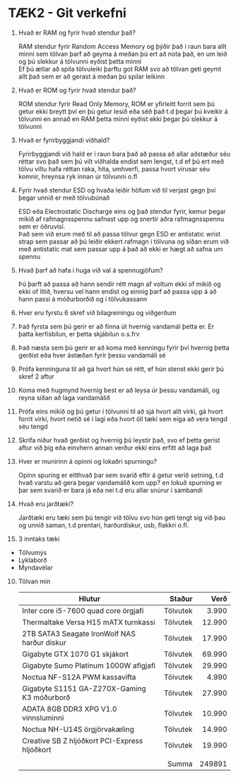 # TÆK2 - Git verkefni
1. Hvað er RAM og fyrir hvað stendur það?
   
   	RAM stendur fyrir Random Access Memory og þýðir það í raun bara allt minni sem tölvan þarf að geyma á meðan þú ert að nota það, en um leið og þú slekkur á tölvunni eyðist þetta minni  
	Ef þú ætlar að spila tölvuleiki þarftu got RAM svo að tölvan geti geymt allt það sem er að gerast á meðan þú spilar leikinn

2. Hvað er ROM og fyrir hvað stendur það?
	
	ROM stendur fyrir Read Only Memory, ROM er yfirleitt forrit sem þú getur ekki breytt því en þú getur lesið eða séð það t.d þegar þú kveikir á tölvunni en annað en RAM þetta minni eyðist ekki þegar þú slekkur á tölvunni

3. Hvað er fyrirbyggjandi viðhald?
	
	Fyrirbyggjandi við hald er í raun bara það að passa að allar aðstæður séu réttar svo það sem þú vilt viðhalda endist sem lengst, t.d ef þú ert með tölvu viltu hafa réttan raka, 
	hita, umhverfi, passa hvort vírusar séu komnir, hreynsa ryk innan úr tölvunni o.fl

4. Fyrir hvað stendur ESD og hvaða leiðir höfum við til verjast gegn því þegar unnið er með tölvubúnað

	ESD eða Electrostatic Discharge eins og það stendur fyrir, kemur þegar mikið af rafmagnsspennu safnast upp og snertir aðra rafmagnsspennu sem er öðruvísí.  
	Það sem við erum með til að passa tölvur gegn ESD er antistatic wrist strap sem passar að þú leiðir ekkert rafmagn í tölvuna og síðan erum við með antistatic mat
	sem passar upp á það að ekki er hægt að safna um spennu

5. Hvað þarf að hafa í huga við val á spennugjöfum?

	Þú þarft að passa að hann sendir rétt magn af voltum ekki of mikið og ekki of lítið, hversu vel hann endist og einnig þarf að passa upp á að hann passi á móðurborðið og í tölvukassann 

6. Hver eru fyrstu 6 skref við bilagreiningu og viðgerðum

  1. Það fyrsta sem þú gerir er að finna út hvernig vandamál þetta er. Er þatta kerfisbilun, er þetta skjábilun o.s.frv
  2. Það næsta sem þú gerir er að koma með kenningu fyrir því hvernig þetta gerðist eða hver ástæðan fyrir þessu vandamáli sé
  3. Prófa kenninguna til að gá hvort hún sé rétt, ef hún stenst ekki gerir þú skref 2 aftur
  4. Koma með hugmynd hvernig best er að leysa úr þessu vandamáli, og reyna síðan að laga vandamálið
  5. Prófa eins mikið og þú getur í tölvunni til að sjá hvort allt virki, gá hvort forrit virki, hvort netið sé í lagi eða hvort öll tæki sem eiga að vera tengd séu tengd
  6. Skrifa niður hvað gerðist og hvernig þú leystir það, svo ef þetta gerist aftur við þig eða einvhern annan verður ekki eins erfitt að laga það

7. Hver er munirinn á opinni og lokaðri spurningu?
	
	Opinn spuring er eitthvað þar sem svarið eftir á getur verið setning, t.d hvað varstu að gera þegar vandamálið kom upp?
	en lokuð spurning er þar sem svarið er bara já eða nei t.d eru allar snúrur í sambandi

8. Hvað eru jarðtæki?

	Jarðtæki eru tæki sem þú tengir við tölvu svo hún geti tengt sig við þau og unnið saman, t.d prentari, harðurdiskur, usb, flakkri o.fl.

9. 3 inntaks tæki

  * Tölvumýs
  * Lyklaborð
  * Myndavélar

10. Tölvan mín

  	|Hlutur                                        |Staður    |Verð  |
  	|----------------------------------------------|---------:|-----:|
	|Inter core i5-7600 quad core örgjafi          |Tölvutek  |3.990 |
	|Thermaltake Versa H15 mATX turnkassi          |Tölvutek  |12.990|
	|2TB SATA3 Seagate IronWolf NAS harður diskur  |Tölvutek  |17.990|
	|Gigabyte GTX 1070 G1 skjákort                 |Tölvutek  |69.990|
	|Gigabyte Sumo Platinum 1000W aflgjafi         |Tölvutek  |29.990|
	|Noctua NF-S12A PWM kassavifta                 |Tölvutek  |4.990 |
	|Gigabyte S1151 GA-Z270X-Gaming K3 móðurborð   |Tölvutek  |27.990|
	|ADATA 8GB DDR3 XPG V1.0 vinnsluminni          |Tölvutek  |10.990|
	|Noctua NH-U14S örgjörvakæling                 |Tölvutek  |14.990|
	|Creative SB Z hljóðkort PCI-Express hljóðkort |Tölvutek  |19.990|
	|                                              |          |      |
	|                                              |Summa     |249891|
